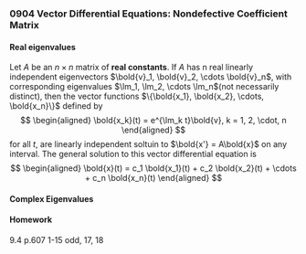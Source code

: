 ### 0904 Vector Differential Equations: Nondefective Coefficient Matrix

#### Real eigenvalues
Let $A$ be an $n \times n$ matrix of **real constants**. If $A$ has n real linearly independent eigenvectors $\bold{v}_1, \bold{v}_2, \cdots \bold{v}_n$, with corresponding eigenvalues $\lm_1, \lm_2, \cdots \lm_n$(not necessarily distinct), then the vector functions $\{\bold{x_1}, \bold{x_2}, \cdots, \bold{x_n}\}$ defined by
$$
\begin{aligned}
\bold{x_k}(t) = e^{\lm_k t}\bold{v}, k = 1, 2, \cdot, n
\end{aligned}
$$
for all $t$, are linearly independent soltuin to $\bold{x'} = A\bold{x}$ on any interval. The general solution to this vector differential equation is
$$
\begin{aligned}
\bold{x}(t) = c_1 \bold{x_1}(t) + c_2 \bold{x_2}(t) + \cdots + c_n \bold{x_n}(t)
\end{aligned}
$$

#### Complex Eigenvalues

#### Homework
9.4 p.607 1-15 odd, 17, 18
